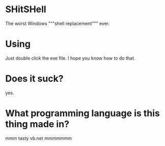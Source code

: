 # SHitSHell
The worst Windows """shell replacement""" ever.
# Using
Just double click the exe file. I hope you know how to do that.
# Does it suck?
yes.
# What programming language is this thing made in?
mmm tasty vb.net mmmmmmm
